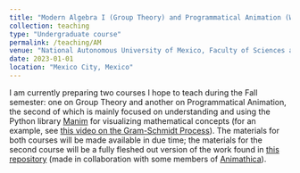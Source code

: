 ```yaml
---
title: "Modern Algebra I (Group Theory) and Programmatical Animation (Wishlist!)"
collection: teaching
type: "Undergraduate course"
permalink: /teaching/AM
venue: "National Autonomous University of Mexico, Faculty of Sciences and/or Metropolitan Autonomous University, Iztapalapa Unit"
date: 2023-01-01
location: "Mexico City, Mexico"
---
```


I am currently preparing two courses I hope to teach during the Fall semester: one on Group Theory and another on Programmatical Animation, the second of which is mainly focused on understanding and using the Python library [Manim](https://www.manim.community/) for visualizing mathematical concepts (for an example, see [this video on the Gram-Schmidt Process](https://www.youtube.com/watch?v=7oO6xXpaTLk&ab_channel=Animathica)). The materials for both courses will be made available in due time; the materials for the second course will be a fully fleshed out version of the work found in [this repository](https://github.com/animathica/seminario) (made in collaboration with some members of [Animathica](https://www.youtube.com/channel/UCzkyH2bxpesubzc87VxqDiA)).
